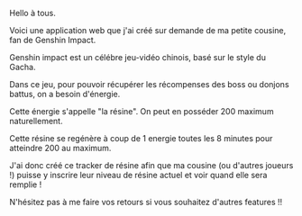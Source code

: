 Hello à tous.

Voici une application web que j'ai créé sur demande de ma petite cousine,  fan de Genshin Impact.

Genshin impact est un célébre jeu-vidéo chinois, basé sur le style du Gacha.

Dans ce jeu, pour pouvoir récupérer les récompenses des boss ou donjons battus, on a besoin d'énergie.

Cette énergie s'appelle "la résine". On peut en posséder 200 maximum naturellement.

Cette résine se regénère à coup de 1 energie toutes les 8 minutes pour atteindre 200 au maximum.

J'ai donc créé ce tracker de résine afin que ma cousine (ou d'autres joueurs !) puisse y inscrire leur niveau de résine actuel et voir quand elle sera remplie !

N'hésitez pas à me faire vos retours si vous souhaitez d'autres features !!
